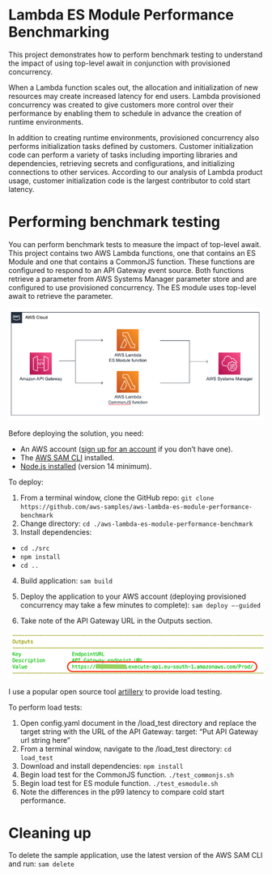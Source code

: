 # Lambda ES Module Performance Benchmarking

This project demonstrates how to perform benchmark testing to understand the impact of using top-level await in conjunction with provisioned concurrency.

When a Lambda function scales out, the allocation and initialization of new resources may create increased latency for end users. Lambda provisioned concurrency was created to give customers more control over their performance by enabling them to schedule in advance the creation of runtime environments.

In addition to creating runtime environments, provisioned concurrency also performs initialization tasks defined by customers. Customer initialization code can perform a variety of tasks including importing libraries and dependencies, retrieving secrets and configurations, and initializing connections to other services. According to our analysis of Lambda product usage, customer initialization code is the largest contributor to cold start latency. 

# Performing benchmark testing
You can perform benchmark tests to measure the impact of top-level await. This project contains two AWS Lambda functions, one that contains an ES Module and one that contains a CommonJS function. These functions are configured to respond to an API Gateway event source. Both functions retrieve a parameter from AWS Systems Manager parameter store and are configured to use provisioned concurrency. The ES module uses top-level await to retrieve the parameter.

![Architecture Diagram](./static/architecture.png)

Before deploying the solution, you need:
- An AWS account ([sign up for an account](https://portal.aws.amazon.com/gp/aws/developer/registration/index.html?nc2=h_ct&src=header_signup) if you don’t have one).
- The [AWS SAM CLI](https://docs.aws.amazon.com/serverless-application-model/latest/developerguide/serverless-sam-cli-install.html) installed.
- [Node.js installed](https://nodejs.org/en/download/) (version 14 minimum).

To deploy:
1.	From a terminal window, clone the GitHub repo:
`git clone https://github.com/aws-samples/aws-lambda-es-module-performance-benchmark`
2.	Change directory:
`cd ./aws-lambda-es-module-performance-benchmark`
3.	Install dependencies:
  - `cd ./src`
  - `npm install`
  - `cd ..`
4.	Build application:
`sam build`
5.	Deploy the application to your AWS account (deploying provisioned concurrency may take a few minutes to complete):
`sam deploy –-guided`

6.	Take note of the API Gateway URL in the Outputs section.

![Outputs](./static/outputs.png)
 
I use a popular open source tool [artillery](https://artillery.io/) to provide load testing. 

To perform load tests:
1.	Open config.yaml document in the /load_test directory and replace the target string with the URL of the API Gateway:
target: “Put API Gateway url string here”
2.	From a terminal window, navigate to the /load_test directory:
`cd load_test`
3.	Download and install dependencies:
`npm install`
4.	Begin load test for the CommonJS function. 
`./test_commonjs.sh`
5.	Begin load test for ES module function. 
`./test_esmodule.sh`
6. Note the differences in the p99 latency to compare cold start performance.

# Cleaning up
To delete the sample application, use the latest version of the AWS SAM CLI and run:
`sam delete`
